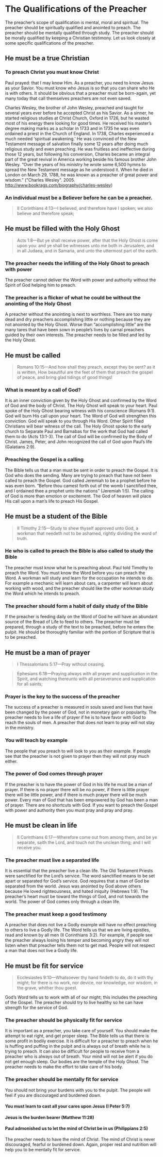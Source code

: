 # The Qualifications of the Preacher

The preacher’s scope of qualification is mental, moral and spiritual. The preacher should be spiritually qualified and anointed to preach. The preacher should be mentally qualified through study. The preacher should be morally qualified by keeping a Christian testimony. Let us look closely at some specific qualifications of the preacher.

## He must be a true Christian

### To preach Christ you must know Christ

Paul prayed: that I may know Him. As a preacher, you need to know Jesus as your Savior. You must know who Jesus is so that you can share who He is with others. It should be obvious that a preacher must be born-again, yet many today that call themselves preachers are not even saved.

Charles Wesley, the brother of John Wesley, preached and taught for several years ever before he accepted Christ as his Savior. As a sinner, he started religious studies at Christ Church, Oxford in 1726, but he wasted most of his energy there looking for good times. He received his master’s degree making marks as a scholar in 1733 and in 1735 he was even ordained a priest in the Church of England. In 1738, Charles experienced a much needed ‘spiritual awakening.’ He was convinced of the New Testament message of salvation finally some 12 years after doing much religious study and even preaching. He was fruitless and ineffective during those 12 years, but following his conversion, Charles became an integral part of the great revival in America working beside his famous brother John Wesley. “Over the years of his ministry he wrote some 6,500 hymns to spread the New Testament message as he understood it. When he died in London on March 29, 1788, he was known as a preacher of great power and wisdom.” ("Charles Wesley". 2005. http://www.bookrags.com/biography/charles-wesley)

### An individual must be a Believer before he can be a preacher.

> II Corinthians 4:13&mdash;I believed, and therefore have I spoken; we also believe and therefore speak;

## He must be filled with the Holy Ghost

> Acts 1:8&mdash;But ye shall receive power, after that the Holy Ghost is come upon you: and ye shall be witnesses unto me both in Jerusalem, and in all Judaea, and in Samaria, and unto the uttermost part of the earth.

### The preacher needs the infilling of the Holy Ghost to preach with power

The preacher cannot deliver the Word with power and authority without the Spirit of God helping him to preach.

### The preacher is a flicker of what he could be without the anointing of the Holy Ghost

A preacher without the anointing is next to worthless. There are too many dead and dry preachers accomplishing little or nothing because they are not anointed by the Holy Ghost. Worse than “accomplishing little” are the many tares that have been sown in people’s lives by carnal preachers guided by their own interests. The preacher needs to be filled and led by the Holy Ghost.

## He must be called

> Romans 10:15&mdash;And how shall they preach, except they be sent? as it is written, How beautiful are the feet of them that preach the gospel of peace, and bring glad tidings of good things!

### What is meant by a call of God?

It is an inner conviction given by the Holy Ghost and confirmed by the Word of God and the body of Christ. The Holy Ghost will speak to your heart. Paul spoke of the Holy Ghost bearing witness with his conscience (Romans 9:1). God will burn His call upon your heart. The Word of God will strengthen this conviction. God will speak to you through His Word. Other Spirit filled Christians will bear witness of the call. The Holy Ghost spoke to the early church to Separate Paul and Barnabas for the work that God had called them to do (Acts 13:1-3). The call of God will be confirmed by the Body of Christ. James, Peter, and John recognized the call of God upon Paul’s life (Galatians 2:9).

### Preaching the Gospel is a calling

The Bible tells us that a man must be sent in order to preach the Gospel. It is God who does the sending. Many are trying to preach that have not been called to preach the Gospel. God called Jeremiah to be a prophet before he was even born. “Before thou camest forth out of the womb I sanctified thee, and I ordained thee a prophet unto the nations” (Jeremiah 1:5). The calling of God is more than emotion or excitement. The God of heaven will place His call upon a man’s life to preach His Gospel.

## He must be a student of the Bible

> II Timothy 2:15&mdash;Study to shew thyself approved unto God, a workman that needeth not to be ashamed, rightly dividing the word of truth.

### He who is called to preach the Bible is also called to study the Bible

The preacher must know what he is preaching about. Paul told Timothy to preach the Word. You must know the Word before you can preach the Word. A workman will study and learn for the occupation he intends to do. For example a mechanic will learn about cars, a carpenter will learn about working with wood, and the preacher should like the other workman study the Word which he intends to preach.

### The preacher should form a habit of daily study of the Bible

If the preacher is feeding daily on the Word of God he will have an abundant source of the Bread of Life to feed to others. The preacher must be prepared, through a study of the text to be preached, before he enters the pulpit. He should be thoroughly familiar with the portion of Scripture that is to be preached.

## He must be a man of prayer

>I Thessalonians 5:17&mdash;Pray without ceasing.

> Ephesians 6:18&mdash;Praying always with all prayer and supplication in the Spirit, and watching thereunto with all perseverance and supplication for all saints;

### Prayer is the key to the success of the preacher

The success of a preacher is measured in souls saved and lives that have been changed by the power of God, not in monetary gain or popularity. The preacher needs to live a life of prayer if he is to have favor with God to reach the souls of men. A preacher that does not learn to pray will not stay in the ministry.

### You will teach by example

The people that you preach to will look to you as their example. If people see that the preacher is not given to prayer then they will not pray much either.

### The power of God comes through prayer

If the preacher is to have the power of God in his life he must be a man of prayer. If there is no prayer there will be no power, if there is little prayer there will be little power, and if there is much prayer there will be much power. Every man of God that has been empowered by God has been a man of prayer. There are no shortcuts with God. If you want to preach the Gospel with power and authority then you must pray and pray and pray.

## He must be clean in life

> II Corinthians 6:17&mdash;Wherefore come out from among them, and be ye separate, saith the Lord, and touch not the unclean thing; and I will receive you.

### The preacher must live a separated life

It is essential that the preacher live a clean life. The Old Testament Priests were sanctified for the Lord’s service. The word sanctified means to be set apart or separated for God’s service. God requires that a man of God be separated from the world. Jesus was anointed by God above others because He loved righteousness, and hated iniquity (Hebrews 1:9). The preacher’s heart must be toward the things of God, and not towards the world. The power of God comes only through a clean life.

### The preacher must keep a good testimony

A preacher that does not live a Godly example will have no effect preaching to others to live a Godly life. The Word tells us that we are living epistles, read and known by all men (II Corinthians 3:2). For example, if people see the preacher always losing his temper and becoming angry they will not listen when that preacher tells them not to get mad. People will not respect a man that does not live a Godly life.

## He must be fit for service

> Ecclesiastes 9:10&mdash;Whatsoever thy hand findeth to do, do it with thy might; for there is no work, nor device, nor knowledge, nor wisdom, in the grave, whither thou goest.

God’s Word tells us to work with all of our might; this includes the preaching of the Gospel. The preacher should try to live healthy so he can have strength for the service of God.

### The preacher should be physically fit for service

It is important as a preacher, you take care of yourself. You should make the attempt to eat right, and get proper sleep. The Bible tells us that there is some profit in bodily exercise. It is difficult for a preacher to preach when he is huffing and puffing in the pulpit and is always out of breath while he is trying to preach. It can also be difficult for people to receive from a preacher who is always out of breath. Your mind will not be alert if you do not get enough sleep. Our bodies are the temple of the Holy Ghost. The preacher needs to make the effort to take care of his body.

### The preacher should be mentally fit for service

You should not bring your burdens with you to the pulpit. The people will feel if you are discouraged and burdened down.

#### You must learn to cast all your cares upon Jesus (I Peter 5:7)

#### Jesus is the burden bearer (Matthew 11:28)

#### Paul admonished us to let the mind of Christ be in us (Philippians 2:5)

The preacher needs to have the mind of Christ. The mind of Christ is never discouraged, fearful or burdened down. Again, proper rest and nutrition will help you to be mentally fit for service.